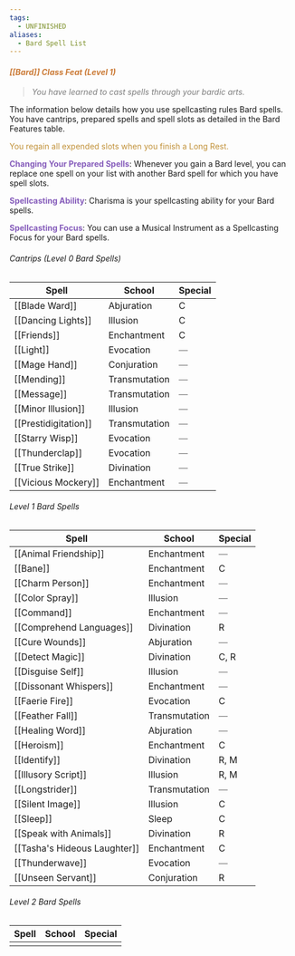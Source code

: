 ```yaml
---
tags:
  - UNFINISHED
aliases:
  - Bard Spell List
---
```

#### *<span style="color:rgb(203, 123, 55)">[[Bard]] Class Feat (Level 1)</span>*

> *<span style="color:rgb(125, 125, 125)">You have learned to cast spells through your bardic arts.</span>*

The information below details how you use spellcasting rules Bard spells. You have cantrips, prepared spells and spell slots as detailed in the Bard Features table.

<span style="color:rgb(193, 145, 56)">You regain all expended slots when you finish a Long Rest.</span>

**<span style="color:rgb(134, 93, 187)">Changing Your Prepared Spells</span>**: Whenever you gain a Bard level, you can replace one spell on your list with another Bard spell for which you have spell slots.

**<span style="color:rgb(134, 93, 187)">Spellcasting Ability</span>**: Charisma is your spellcasting ability for your Bard spells.

**<span style="color:rgb(134, 93, 187)">Spellcasting Focus</span>**: You can use a Musical Instrument as a Spellcasting Focus for your Bard spells.

###### Cantrips (Level 0 Bard Spells)

| Spell                | School        | Special                                         |
| -------------------- | ------------- | ----------------------------------------------- |
| [[Blade Ward]]       | Abjuration    | C                                               |
| [[Dancing Lights]]   | Illusion      | C                                               |
| [[Friends]]          | Enchantment   | C                                               |
| [[Light]]            | Evocation     | <span style="color:rgb(125, 125, 125)">—</span> |
| [[Mage Hand]]        | Conjuration   | <span style="color:rgb(125, 125, 125)">—</span> |
| [[Mending]]          | Transmutation | <span style="color:rgb(125, 125, 125)">—</span> |
| [[Message]]          | Transmutation | <span style="color:rgb(125, 125, 125)">—</span> |
| [[Minor Illusion]]   | Illusion      | <span style="color:rgb(125, 125, 125)">—</span> |
| [[Prestidigitation]] | Transmutation | <span style="color:rgb(125, 125, 125)">—</span> |
| [[Starry Wisp]]      | Evocation     | <span style="color:rgb(125, 125, 125)">—</span> |
| [[Thunderclap]]      | Evocation     | <span style="color:rgb(125, 125, 125)">—</span> |
| [[True Strike]]      | Divination    | <span style="color:rgb(125, 125, 125)">—</span> |
| [[Vicious Mockery]]  | Enchantment   | <span style="color:rgb(125, 125, 125)">—</span> |
###### Level 1 Bard Spells

| Spell                        | School        | Special                                         |
| ---------------------------- | ------------- | ----------------------------------------------- |
| [[Animal Friendship]]        | Enchantment   | <span style="color:rgb(125, 125, 125)">—</span> |
| [[Bane]]                     | Enchantment   | C                                               |
| [[Charm Person]]             | Enchantment   | <span style="color:rgb(125, 125, 125)">—</span> |
| [[Color Spray]]              | Illusion      | <span style="color:rgb(125, 125, 125)">—</span> |
| [[Command]]                  | Enchantment   | <span style="color:rgb(125, 125, 125)">—</span> |
| [[Comprehend Languages]]     | Divination    | R                                               |
| [[Cure Wounds]]              | Abjuration    | <span style="color:rgb(125, 125, 125)">—</span> |
| [[Detect Magic]]             | Divination    | C, R                                            |
| [[Disguise Self]]            | Illusion      | <span style="color:rgb(125, 125, 125)">—</span> |
| [[Dissonant Whispers]]       | Enchantment   | <span style="color:rgb(125, 125, 125)">—</span> |
| [[Faerie Fire]]              | Evocation     | C                                               |
| [[Feather Fall]]             | Transmutation | <span style="color:rgb(125, 125, 125)">—</span> |
| [[Healing Word]]             | Abjuration    | <span style="color:rgb(125, 125, 125)">—</span> |
| [[Heroism]]                  | Enchantment   | C                                               |
| [[Identify]]                 | Divination    | R, M                                            |
| [[Illusory Script]]          | Illusion      | R, M                                            |
| [[Longstrider]]              | Transmutation | <span style="color:rgb(125, 125, 125)">—</span> |
| [[Silent Image]]             | Illusion      | C                                               |
| [[Sleep]]                    | Sleep         | C                                               |
| [[Speak with Animals]]       | Divination    | R                                               |
| [[Tasha's Hideous Laughter]] | Enchantment   | C                                               |
| [[Thunderwave]]              | Evocation     | <span style="color:rgb(125, 125, 125)">—</span> |
| [[Unseen Servant]]           | Conjuration   | R                                               |
###### Level 2 Bard Spells

| Spell | School | Special |
| ----- | ------ | ------- |
|       |        |         |
